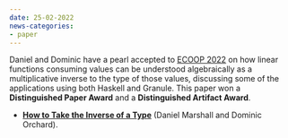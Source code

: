 ```yaml
---
date: 25-02-2022
news-categories:
- paper
---
```


Daniel and Dominic have a pearl accepted to [ECOOP 2022](https://2022.ecoop.org) on how linear functions consuming values can be understood algebraically as a multiplicative inverse to the type of those values, discussing some of the applications using both Haskell and Granule. This paper won a **Distinguished Paper Award** and a **Distinguished Artifact Award**.

- [__How to Take the Inverse of a Type__](https://drops.dagstuhl.de/opus/frontdoor.php?source_opus=16233) (Daniel Marshall and Dominic Orchard).

